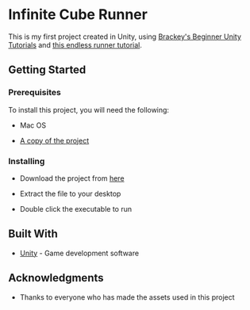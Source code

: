 # Infinite Cube Runner

This is my first project created in Unity, using [Brackey's Beginner Unity Tutorials](https://www.youtube.com/playlist?list=PLPV2KyIb3jR5QFsefuO2RlAgWEz6EvVi6) and [this endless runner tutorial](https://www.youtube.com/watch?v=HIsEqKPoJXM).

## Getting Started

### Prerequisites

To install this project, you will need the following:

* Mac OS

* [A copy of the project](https://github.com/Dergo32/Infinite-Cube-Runner/releases/tag/v1.0)

### Installing

* Download the project from [here](https://github.com/Dergo32/Infinite-Cube-Runner/releases/tag/v1.0)

* Extract the file to your desktop

* Double click the executable to run

## Built With

* [Unity](https://unity3d.com/) - Game development software

## Acknowledgments

* Thanks to everyone who has made the assets used in this project

